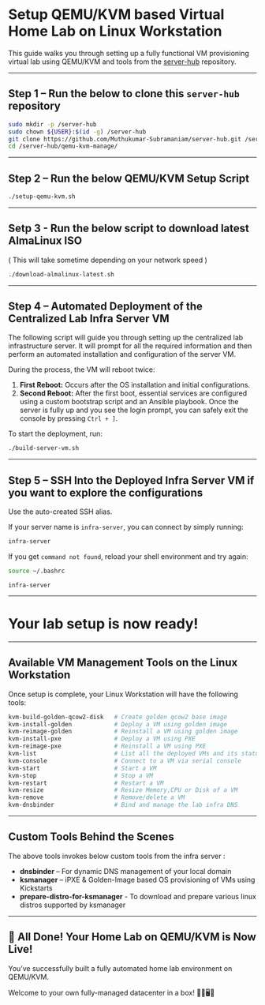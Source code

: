 # Setup QEMU/KVM based Virtual Home Lab on Linux Workstation

This guide walks you through setting up a fully functional VM provisioning virtual lab using QEMU/KVM and tools from the [server-hub](https://github.com/Muthukumar-Subramaniam/server-hub) repository.

---

## Step 1 – Run the below to clone this `server-hub` repository

```bash
sudo mkdir -p /server-hub
sudo chown ${USER}:$(id -g) /server-hub
git clone https://github.com/Muthukumar-Subramaniam/server-hub.git /server-hub
cd /server-hub/qemu-kvm-manage/
```

---

## Step 2 – Run the below QEMU/KVM Setup Script

```bash
./setup-qemu-kvm.sh
```

---
## Setp 3 - Run the below script to download latest AlmaLinux ISO
( This will take sometime depending on your network speed )

```bash
./download-almalinux-latest.sh
```

---
## Step 4 – Automated Deployment of the Centralized Lab Infra Server VM

The following script will guide you through setting up the centralized lab infrastructure server. It will prompt for all the required information and then perform an automated installation and configuration of the server VM.

During the process, the VM will reboot twice:

1. **First Reboot:** Occurs after the OS installation and initial configurations.  
2. **Second Reboot:** After the first boot, essential services are configured using a custom bootstrap script and an Ansible playbook. Once the server is fully up and you see the login prompt, you can safely exit the console by pressing `Ctrl + ]`.

To start the deployment, run:
```bash
./build-server-vm.sh
```

---

## Step 5 – SSH Into the Deployed Infra Server VM if you want to explore the configurations

Use the auto-created SSH alias.

If your server name is `infra-server`, you can connect by simply running:

```bash
infra-server
```

If you get `command not found`, reload your shell environment and try again:

```bash
source ~/.bashrc
```
```
infra-server
```

---

# Your lab setup is now **ready**!

---

## Available VM Management Tools on the Linux Workstation

Once setup is complete, your Linux Workstation will have the following tools:

```bash
kvm-build-golden-qcow2-disk   # Create golden qcow2 base image
kvm-install-golden            # Deploy a VM using golden image
kvm-reimage-golden            # Reinstall a VM using golden image
kvm-install-pxe               # Deploy a VM using PXE
kvm-reimage-pxe               # Reinstall a VM using PXE
kvm-list                      # List all the deployed VMs and its status
kvm-console                   # Connect to a VM via serial console
kvm-start                     # Start a VM
kvm-stop                      # Stop a VM
kvm-restart                   # Restart a VM
kvm-resize                    # Resize Memory,CPU or Disk of a VM
kvm-remove                    # Remove/delete a VM
kvm-dnsbinder                 # Bind and manage the lab infra DNS
```

---

## Custom Tools Behind the Scenes

The above tools invokes below custom tools from the infra server :

- **dnsbinder** – For dynamic DNS management of your local domain
- **ksmanager** – iPXE & Golden-Image based OS provisioning of VMs using Kickstarts
- **prepare-distro-for-ksmanager** - To download and prepare various linux distros supported by ksmanager

---

🎉 All Done! Your Home Lab on QEMU/KVM is Now Live!
---

You’ve successfully built a fully automated home lab environment on QEMU/KVM.

Welcome to your own fully-managed datacenter in a box! 🧑‍💻🖥️🧠

